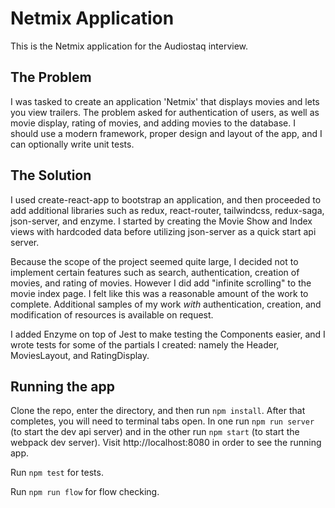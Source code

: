 # Netmix Application
This is the Netmix application for the Audiostaq interview.

## The Problem
I was tasked to create an application 'Netmix' that displays movies and lets you view trailers. The problem asked for authentication of users, as well as movie display, rating of movies, and adding movies to the database. I should use a modern framework, proper design and layout of the app, and I can optionally write unit tests.

## The Solution
I used create-react-app to bootstrap an application, and then proceeded to add additional libraries such as redux, react-router, tailwindcss, redux-saga, json-server, and enzyme. I started by creating the Movie Show and Index views with hardcoded data before utilizing json-server as a quick start api server.

Because the scope of the project seemed quite large, I decided not to implement certain features such as search, authentication, creation of movies, and rating of movies. However I did add "infinite scrolling" to the movie index page. I felt like this was a reasonable amount of the work to complete. Additional samples of my work _with_ authentication, creation, and modification of resources is available on request.

I added Enzyme on top of Jest to make testing the Components easier, and I wrote tests for some of the partials I created: namely the Header, MoviesLayout, and RatingDisplay.

## Running the app
Clone the repo, enter the directory, and then run `npm install`. After that completes, you will need to terminal tabs open. In one run `npm run server` (to start the dev api server) and in the other run `npm start` (to start the webpack dev server). Visit http://localhost:8080 in order to see the running app.

Run `npm test` for tests.

Run `npm run flow` for flow checking.
